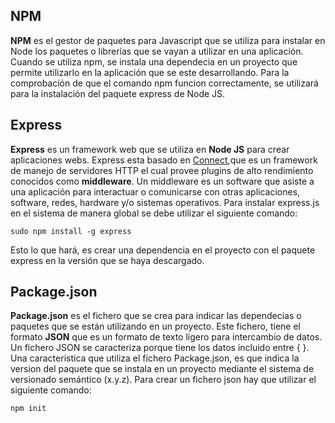 ## NPM
**NPM** es el gestor de paquetes para Javascript que se utiliza para instalar en Node los paquetes o librerías que se vayan a utilizar en una aplicación. Cuando se utiliza npm, se instala una dependecia
en un proyecto que permite utilizarlo en la aplicación que se este desarrollando. Para la comprobación de que el comando npm funcion correctamente, se utilizará para la instalación del paquete express de
Node JS.

## Express

**Express** es un framework web que se utiliza en **Node JS** para crear aplicaciones webs. Express esta basado en [Connect](https://github.com/senchalabs/connect),que es un framework de manejo de servidores
HTTP el cual provee plugins de alto rendimiento conocidos como **middleware**. Un middleware es  un software que asiste a una aplicación para interactuar o comunicarse con otras aplicaciones, software, redes, hardware y/o sistemas operativos.
Para instalar express.js en el sistema de manera global se debe utilizar el siguiente comando:

`sudo npm install -g express`

Esto lo que hará, es crear una dependencia en el proyecto con el paquete express en la versión que se haya descargado.

## Package.json

**Package.json** es el fichero que se crea para indicar las dependecias o paquetes que se están utilizando en un proyecto. Este fichero, tiene el formato **JSON** que  es un formato de texto ligero para intercambio de datos. Un fichero JSON se
caracteriza porque tiene los datos incluido entre {  }.
Una característica que utiliza el fichero Package.json, es que  indica la version del paquete que se instala en un proyecto mediante el sistema de versionado semántico (x.y.z).
Para crear un fichero json hay que utilizar el siguiente comando:

`npm init`
